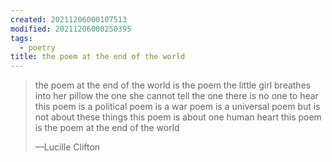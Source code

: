 ```yaml
---
created: 20211206000107513
modified: 20211206000250395
tags:
  - poetry
title: the poem at the end of the world
---
```


> the poem at the end of the world
> is the poem the little girl breathes
> into her pillow the one
> she cannot tell the one
> there is no one to hear this poem
> is a political poem is a war poem is a
> universal poem but is not about
> these things this poem
> is about one human heart this poem
> is the poem at the end of the world
> 
> —Lucille Clifton
